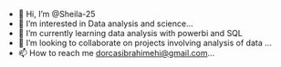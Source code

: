 - 👋 Hi, I’m @Sheila-25
- 👀 I’m interested in Data analysis and science...
- 🌱 I’m currently learning data analysis with powerbi and SQL
- 💞️ I’m looking to collaborate on projects involving analysis of data ...
- 📫 How to reach me dorcasibrahimehi@gmail.com...

<!---
Sheila-25/Sheila-25 is a ✨ special ✨ repository because its `README.md` (this file) appears on your GitHub profile.
You can click the Preview link to take a look at your changes.
--->
